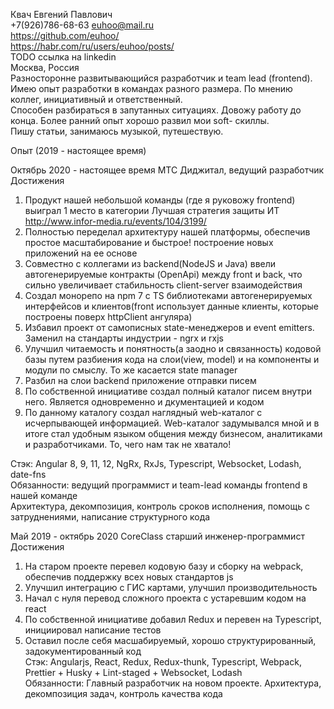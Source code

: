 Квач Евгений Павлович  
+7(926)786-68-63
euhoo@mail.ru  
https://github.com/euhoo/  
https://habr.com/ru/users/euhoo/posts/  
TODO ссылка на linkedin  
Москва, Россия  
Разносторонне развитывающийся разработчик и team lead (frontend). Имею опыт разработки в командах разного размера. По мнению коллег, инициативный и ответственный.  
Способен разбираться в запутанных ситуациях. Довожу работу до конца. Более ранний опыт хорошо развил мои soft- скиллы.  
Пишу статьи, занимаюсь музыкой, путешествую.  

Опыт (2019 - настоящее время)

Октябрь 2020 - настоящее время МТС Диджитал, ведущий разработчик  
Достижения
1. Продукт нашей небольшой команды (где я руковожу frontend) выиграл 1 место в категории Лучшая стратегия защиты ИТ http://www.infor-media.ru/events/104/3199/
2. Полностью переделал архитектуру нашей платформы, обеспечив простое масштабирование и быстрое! построение новых приложений на ее основе
3. Совместно с коллегами из backend(NodeJS и Java) ввели автогенерируемые контракты (OpenApi) между front и back, что сильно увеличивает стабильность client-server взаимодействия
4. Создал монорепо на npm 7 с TS библиотеками автогенерируемых интерфейсов и клиентов(front использует данные клиенты, которые построены поверх httpClient ангуляра)
5. Избавил проект от самописных state-менеджеров и event emitters. Заменил на стандарты индустрии - ngrx и rxjs
6. Улучшил читаемость и понятность(а заодно и связанность) кодовой базы путем разбиения кода на слои(view, model) и на компоненты и модули по смыслу. То же касается state manager
7. Разбил на слои backend приложение отправки писем
8. По собственной инициативе создал полный каталог писем внутри него. Является одновременно и дкументацией и кодом
9. По данному каталогу создал наглядный web-каталог с исчерпывающей информацией.
   Web-каталог задумывался мной и в итоге стал удобным языком общения между бизнесом, аналитиками и разработчиками. То, чего нам так не хватало!

Стэк: Angular 8, 9, 11, 12, NgRx, RxJs, Typescript, Websocket, Lodash, date-fns  
Обязанности: ведущий программист и team-lead команды frontend в нашей команде  
Архитектура, декомпозиция, контроль сроков исполнения, помощь с затруднениями, написание структурного кода

Май 2019 - октябрь 2020 CoreClass старший инженер-программист  
Достижения  
1. На старом проекте перевел кодовую базу и сборку на webpack, обеспечив поддержку всех новых стандартов js  
2. Улучшил интеграцию с ГИС картами, улучшил производительность  
3. Начал с нуля перевод сложного проекта с устаревшим кодом на react  
4. По собственной инициативе добавил Redux и перевен на Typescript, инициировал написание тестов  
5. Оставил после себя масшабируемый, хорошо структурированный, задокументированный код  
Стэк: Angularjs, React, Redux, Redux-thunk, Typescript, Webpack, Prettier + Husky + Lint-staged + Websocket, Lodash  
Обязанности: Главный разработчик на новом проекте. Архитектура, декомпозиция задач, контроль качества кода  
  

